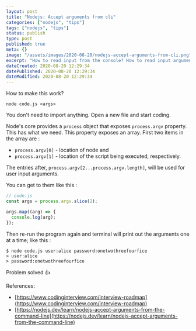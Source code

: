 ```yaml
---
layout: post
title: "Nodejs: Accept arguments from cli"
categories: ["nodejs", "tips"]
tags: ["nodejs", "tips"]
status: publish
type: post
published: true
meta: {}
image: "/assets/images/2020-08-20/nodejs-accept-arguments-from-cli.png"
excerpt: "How to read input from the console? How to read input arguments provided by a user in the command line?"
dateCreated: 2020-08-20 12:29:34
datePublished: 2020-08-20 12:29:34
dateModified: 2020-08-20 12:29:34
---
```


How to make this work?

```shell
node code.js <args>
```

You don't need to import anything. Open a new file and start coding.

Node's core provides a `process` object that exposes `process.argv` property. This has what we need. This property exposes an array. First two items in the array are :

- `process.argv[0]` - location of node and
- `process.argv[1]` - location of the script being executed, respectively.

The entries after, `process.argv[2...process.argv.length]`, will be used for user input arguments.

You can get to them like this :

```js
// code.js
const args = process.argv.slice(2);

args.map((arg) => {
  console.log(arg);
});
```

Then re-run the program again and terminal will print out the arguments one at a time; like this :

```shell
$ node code.js user:alice password:onetwothreefourfice
> user:alice
> password:onetwothreefourfice
```

Problem solved 👍

References:

- [https://www.codinginterview.com/interview-roadmap](https://www.codinginterview.com/interview-roadmap)
- [https://nodejs.dev/learn/nodejs-accept-arguments-from-the-command-line](https://nodejs.dev/learn/nodejs-accept-arguments-from-the-command-line)
